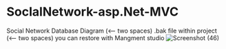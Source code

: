 # SocIalNetwork-asp.Net-MVC
Social Network Database Diagram   (<-- two spaces)
.bak file within project  (<-- two spaces)
you can restore with Mangment studio 
![Screenshot (46)](https://user-images.githubusercontent.com/48706091/55277523-a9879180-531a-11e9-94bf-32e64ac55f07.png)
